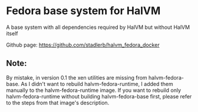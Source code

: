 Fedora base system for HalVM
============================

A base system with all dependencies required by HalVM but without HalVM itself

Github page: <https://github.com/stadlerb/halvm_fedora_docker>

Note: 
-----

By mistake, in version 0.1 the xen utilities are missing from halvm-fedora-base. As I didn't want to rebuild halvm-fedora-runtime, I added them manually to the halvm-fedora-runtime image. If you want to rebuild only halvm-fedora-runtime without building halvm-fedora-base first, please refer to the steps from that image's description.
